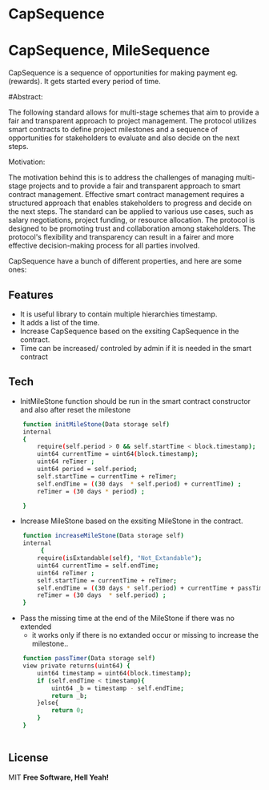 # CapSequence


# CapSequence, MileSequence

CapSequence is a sequence of opportunities for making payment eg.(rewards). It gets started every period of time.


#Abstract:

The following standard allows for multi-stage schemes that aim to provide a fair and transparent approach to project management. The protocol utilizes smart contracts to define project milestones and a sequence of opportunities for stakeholders to evaluate and also decide on the next steps.

Motivation:

The motivation behind this is to address the challenges of managing multi-stage projects and to provide a fair and transparent approach to smart contract management. Effective smart contract management requires a structured approach that enables stakeholders to progress and decide on the next steps. The standard can be applied to various use cases, such as salary negotiations, project funding, or resource allocation. The protocol is designed to be promoting trust and collaboration among stakeholders. The protocol's flexibility and transparency can result in a fairer and more effective decision-making process for all parties involved.


CapSequence have a bunch of different properties, and here are some ones:


## Features
- It is useful library to contain multiple hierarchies timestamp. 
- It adds a list of the time.
- Increase CapSequence based on the exsiting CapSequence in the contract.
- Time can be increased/ controled  by admin if it is needed in the smart contract

## Tech
- InitMileStone function should be run in the smart contract constructor and also after reset the milestone

```sh
    function initMileStone(Data storage self)
    internal
    {
        require(self.period > 0 && self.startTime < block.timestamp);
        uint64 currentTime = uint64(block.timestamp);
        uint64 reTimer ;
        uint64 period = self.period;
        self.startTime = currentTime + reTimer;
        self.endTime = ((30 days  * self.period) + currentTime) ;
        reTimer = (30 days * period) ;

    }
```
- Increase MileStone based on the exsiting MileStone in the contract.
```sh
    function increaseMileStone(Data storage self) 
    internal
         {
        require(isExtandable(self), "Not_Extandable");
        uint64 currentTime = self.endTime;
        uint64 reTimer ;
        self.startTime = currentTime + reTimer;
        self.endTime = ((30 days * self.period) + currentTime + passTimer(self)) ;
        reTimer = (30 days  * self.period) ;
    }
```

- Pass the missing time at the end of the MileStone if there was no extended  
     * it works only if there is no extanded occur or missing to increase the milestone..

```sh
    function passTimer(Data storage self) 
    view private returns(uint64) {
        uint64 timestamp = uint64(block.timestamp);
        if (self.endTime < timestamp){
            uint64 _b = timestamp - self.endTime;
            return _b;
        }else{
            return 0;
        }
    }
    
```


## License
MIT
**Free Software, Hell Yeah!**

